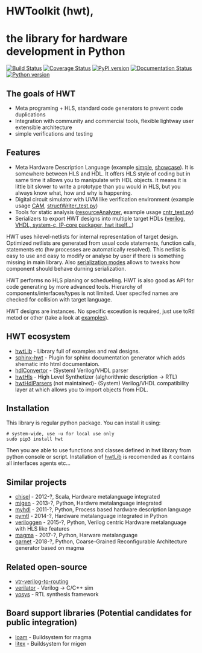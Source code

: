 # HWToolkit (hwt),
# the library for hardware development in Python
[![Build Status](https://travis-ci.org/Nic30/hwt.svg?branch=master)](https://travis-ci.org/Nic30/hwt)
[![Coverage Status](https://coveralls.io/repos/github/Nic30/hwt/badge.svg?branch=master)](https://coveralls.io/github/Nic30/hwt?branch=master)
[![PyPI version](https://badge.fury.io/py/hwt.svg)](http://badge.fury.io/py/hwt) 
[![Documentation Status](https://readthedocs.org/projects/hwtoolkit/badge/?version=latest)](http://hwtoolkit.readthedocs.io/en/latest/?badge=latest) 
[![Python version](https://img.shields.io/pypi/pyversions/hwt.svg)](https://img.shields.io/pypi/pyversions/hwt.svg)

## The goals of HWT

* Meta programing + HLS, standard code generators to prevent code duplications
* Integration with community and commercial tools, flexible lightway user extensible architecture
* simple verifications and testing

## Features

* Meta Hardware Description Language (example [simple](https://github.com/Nic30/hwtLib/blob/master/hwtLib/samples/simple.py), [showcase](https://github.com/Nic30/hwtLib/blob/master/hwtLib/samples/showcase0.py)). It is somewhere between HLS and HDL. It offers HLS style of coding but in same time it allows you to manipulate with HDL objects. It means it is little bit slower to write a prototype than you would in HLS, but you always know what, how and why is happening.
* Digital circuit simulator with UVM like verification environment (example usage [CAM](https://github.com/Nic30/hwtLib/blob/master/hwtLib/mem/cam_test.py), [structWriter_test.py](https://github.com/Nic30/hwtLib/blob/master/hwtLib/structManipulators/structWriter_test.py))
* Tools for static analysis ([resourceAnalyzer](https://github.com/Nic30/hwt/blob/master/hwt/serializer/resourceAnalyzer/analyzer.py), example usage [cntr_test.py](https://github.com/Nic30/hwtLib/blob/master/hwtLib/samples/arithmetic/cntr_test.py))
* Serializers to export HWT designs into multiple target HDLs ([verilog, VHDL, system-c, IP-core packager, hwt itself...](https://github.com/Nic30/hwt/tree/master/hwt/serializer))

HWT uses hilevel-netlists for internal representation of target design. Optimized netlists are generated from usual code statements, function calls, statements etc (hw processes are automatically resolved). This netlist is easy to use and easy to modify or analyse by user if there is something missing in main library.
Also [serialization modes](https://github.com/Nic30/hwt/blob/master/hwt/serializer/mode.py) allows to tweaks how component should behave durning serialization.

HWT performs no HLS planing or schedueling. HWT is also good as API for code generating by more advanced tools. Hierarchy of components/interfaces/types is not limited. User specifed names are checked for collision with target language. 

HWT designs are instances. No specific exceution is required, just use toRtl metod or other (take a look at [examples](https://github.com/Nic30/hwtLib/blob/master/hwtLib/)).


## HWT ecosystem

* [hwtLib](https://github.com/Nic30/hwtLib) - Library full of examples and real designs.
* [sphinx-hwt](https://github.com/Nic30/sphinx-hwt) - Plugin for sphinx documentation generator which adds shematic into html documentaion. 
* [hdlConvertor](https://github.com/Nic30/hdlConvertor) - (System) Verilog/VHDL parser
* [hwtHls](https://github.com/Nic30/hwtHls) - High Level Synthetizer (alghorithmic description -> RTL)
* [hwtHdlParsers](https://github.com/Nic30/hwtHdlParsers) (not maintained)- (System) Verilog/VHDL compatibility layer at which allows you to import objects from HDL.


## Installation

This library is regular python package. You can install it using:
```
# system-wide, use -u for local use only
sudo pip3 install hwt
```

Then you are able to use functions and classes defined in hwt library from python console or script.
Installation of [hwtLib](https://github.com/Nic30/hwtLib) is recomended as it contains all interfaces agents etc...


## Similar projects

* [chisel](https://chisel.eecs.berkeley.edu/) - 2012-?, Scala, Hardware metalanguage integrated
* [migen](https://github.com/m-labs/migen) - 2013-?, Python, Hardwre metalanguage integrated 
* [myhdl](https://github.com/myhdl/myhdl) - 2011-?, Python, Process based hardware description language
* [pymtl](https://github.com/cornell-brg/pymtl) - 2014-?, Hardware metalanguage integrated in Python
* [veriloggen](https://github.com/PyHDI/veriloggen) - 2015-?, Python, Verilog centric Hardware metalanguage with HLS like features
* [magma](https://github.com/phanrahan/magma/) - 2017-?, Python, Harware metalanguage
* [garnet](https://github.com/StanfordAHA/garnet) -2018-?, Python, Coarse-Grained Reconfigurable Architecture generator based on magma

## Related open-source

* [vtr-verilog-to-routing](https://github.com/verilog-to-routing/vtr-verilog-to-routing)
* [verilator](https://www.veripool.org/wiki/verilator) - Verilog -> C/C++ sim
* [yosys](https://github.com/YosysHQ/yosys) - RTL synthesis framework


## Board support libraries (Potential candidates for public integration)

* [loam](https://github.com/phanrahan/loam) - Buildsystem for magma
* [litex](https://github.com/enjoy-digital/litex) - Buildsystem for migen
